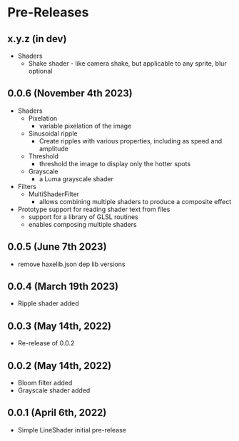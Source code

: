 # Pre-Releases

## x.y.z (in dev)
   * Shaders
     * Shake shader - like camera shake, but applicable to any sprite, blur optional
## 0.0.6 (November 4th 2023)
   * Shaders
     * Pixelation
       * variable pixelation of the image
     * Sinusoidal ripple
       * Create ripples with various properties, including as speed and amplitude
     * Threshold
       * threshold the image to display only the hotter spots
     * Grayscale
       * a Luma grayscale shader
   * Filters
     * MultiShaderFilter
       * allows combining multiple shaders to produce a composite effect
   * Prototype support for reading shader text from files
       * support for a library of GLSL routines
       * enables composing multiple shaders

## 0.0.5 (June 7th 2023)
   * remove haxelib.json dep lib versions

## 0.0.4 (March 19th 2023)
   * Ripple shader added

## 0.0.3 (May 14th, 2022)
   * Re-release of 0.0.2

## 0.0.2 (May 14th, 2022)
   * Bloom filter added
   * Grayscale shader added

## 0.0.1 (April 6th, 2022)

   * Simple LineShader initial pre-release